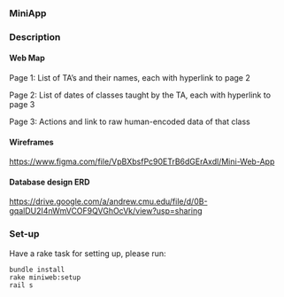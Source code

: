 ### MiniApp

### Description
#### Web Map
Page 1: List of TA’s and their names, each with hyperlink to page 2

Page 2: List of dates of classes taught by the TA, each with hyperlink to page 3

Page 3: Actions and link to raw human-encoded data of that class


#### Wireframes
https://www.figma.com/file/VpBXbsfPc90ETrB6dGErAxdl/Mini-Web-App

#### Database design ERD
https://drive.google.com/a/andrew.cmu.edu/file/d/0B-gqalDU2I4nWmVCOF9QVGhOcVk/view?usp=sharing

### Set-up
Have a rake task for setting up, please run:

```
bundle install
rake miniweb:setup
rail s
```
